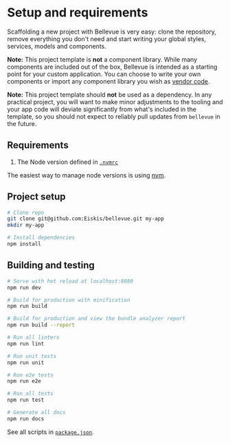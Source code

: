 
# Setup and requirements

Scaffolding a new project with Bellevue is very easy: clone the repository, remove everything you don't need and start writing your global styles, services, models and components.

**Note:** This project template is **not** a component library. While many components are included out of the box, Bellevue is intended as a starting point for your custom application. You can choose to write your own components or import any component library you wish as [vendor code](../app/vendor.md).

**Note:** This project template should **not** be used as a dependency. In any practical project, you will want to make minor adjustments to the tooling and your app code will deviate significantly from what's included in the template, so you should not expect to reliably pull updates from `bellevue` in the future.

## Requirements

1. The Node version defined in [`.nvmrc`](./.nvmrc)

The easiest way to manage node versions is using [nvm](https://github.com/creationix/nvm).

## Project setup

```sh
# Clone repo
git clone git@github.com:Eiskis/bellevue.git my-app
mkdir my-app

# Install dependencies
npm install
```

## Building and testing

```sh
# Serve with hot reload at localhost:8080
npm run dev

# Build for production with minification
npm run build

# Build for production and view the bundle analyzer report
npm run build --report

# Run all linters
npm run lint

# Run unit tests
npm run unit

# Run e2e tests
npm run e2e

# Run all tests
npm run test

# Generate all docs
npm run docs
```

See all scripts in [`package.json`](./package.json).
